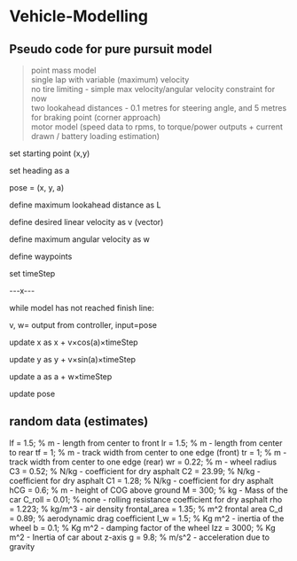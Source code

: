 # Vehicle-Modelling
## Pseudo code for pure pursuit model

> point mass model <br>
> single lap with variable (maximum) velocity <br>
> no tire limiting - simple max velocity/angular velocity constraint for now <br>
> two lookahead distances - 0.1 metres for steering angle, and 5 metres for braking point (corner approach) <br>
> motor model (speed data to rpms, to torque/power outputs + current drawn / battery loading estimation) <br>


set starting point (x,y)

set heading as a

pose = (x, y, a)

define maximum lookahead distance as L

define desired linear velocity as v (vector)

define maximum angular velocity as w

define waypoints

set timeStep

---x---

while model has not reached finish line:

v, w= output from controller, input=pose

update x as x + v×cos(a)×timeStep

update y as y + v×sin(a)×timeStep

update a as a + w×timeStep


update pose


## random data (estimates)
lf = 1.5; % m - length from center to front
lr = 1.5; % m - length from center to rear
tf = 1; % m - track width from center to one edge (front)
tr = 1; % m - track width from center to one edge (rear)
wr = 0.22; % m - wheel radius
C3 = 0.52; % N/kg - coefficient for dry asphalt
C2 = 23.99; % N/kg - coefficient for dry asphalt
C1 = 1.28; % N/kg - coefficient for dry asphalt
hCG = 0.6; % m - height of COG above ground
M = 300; % kg - Mass of the car
C_roll = 0.01; % none - rolling resistance coefficient for dry asphalt
rho = 1.223; % kg/m^3 - air density
frontal_area = 1.35; % m^2 frontal area
C_d = 0.89; % aerodynamic drag coefficient
I_w = 1.5; % Kg m^2 - inertia of the wheel
b = 0.1; % Kg m^2 - damping factor of the wheel
Izz = 3000; % Kg m^2 - Inertia of car about z-axis
g = 9.8; % m/s^2 - acceleration due to gravity
